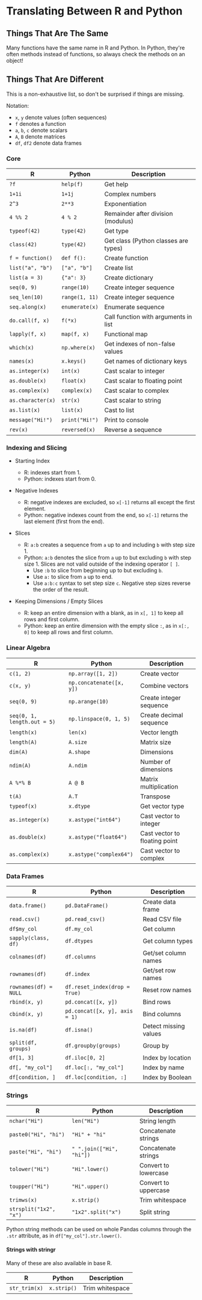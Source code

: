 # Translating Between R and Python

## Things That Are The Same

Many functions have the same name in R and Python. In Python, they're often
methods instead of functions, so always check the methods on an object!


## Things That Are Different

This is a non-exhaustive list, so don't be surprised if things are missing.

Notation:

* `x`, `y` denote values (often sequences)
* `f` denotes a function
* `a`, `b`, `c` denote scalars
* `A`, `B` denote matrices
* `df`, `df2` denote data frames

### Core

R                 | Python           | Description
--------          | ----             | --
`?f`              | `help(f)`        | Get help
`1+1i`            | `1+1j`           | Complex numbers
`2^3`             | `2**3`           | Exponentiation
`4 %% 2`          | `4 % 2`          | Remainder after division (modulus)
`typeof(42)`      | `type(42)`       | Get type
`class(42)`       | `type(42)`       | Get class (Python classes are types)
`f = function()`  | `def f():`       | Create function
`list("a", "b")`  | `["a", "b"]`     | Create list
`list(a = 3)`     | `{"a": 3}`       | Create dictionary
`seq(0, 9)`       | `range(10)`      | Create integer sequence
`seq_len(10)`     | `range(1, 11)`   | Create integer sequence
`seq.along(x)`    | `enumerate(x)`   | Enumerate sequence
`do.call(f, x)`   | `f(*x)`          | Call function with arguments in list
`lapply(f, x)`    | `map(f, x)`      | Functional map
`which(x)`        | `np.where(x)`    | Get indexes of non-false values
`names(x)`        | `x.keys()`       | Get names of dictionary keys
`as.integer(x)`   | `int(x)`         | Cast scalar to integer
`as.double(x)`    | `float(x)`       | Cast scalar to floating point
`as.complex(x)`   | `complex(x)`     | Cast scalar to complex
`as.character(x)` | `str(x)`         | Cast scalar to string
`as.list(x)`      | `list(x)`        | Cast to list
`message("Hi!")`  | `print("Hi!")`   | Print to console
`rev(x)`          | `reversed(x)`    | Reverse a sequence

### Indexing and Slicing

* Starting Index
    + R: indexes start from 1.
    + Python: indexes start from 0.

* Negative Indexes
    + R: negative indexes are excluded, so `x[-1]` returns all except the first
      element.
    + Python: negative indexes count from the end, so `x[-1]` returns the last
      element (first from the end).

* Slices
    + R: `a:b` creates a sequence from `a` up to and including `b` with step
      size 1.
    + Python: `a:b` denotes the slice from `a` up to but excluding `b` with
      step size 1. Slices are not valid outside of the indexing operator `[ ]`.
        - Use `:b` to slice from beginning up to but excluding `b`.
        - Use `a:` to slice from `a` up to end.
        - Use `a:b:c` syntax to set step size `c`. Negative step sizes reverse
          the order of the result.

* Keeping Dimensions / Empty Slices
    * R: keep an entire dimension with a blank, as in `x[, 1]` to keep all rows
      and first column.
    * Python: keep an entire dimension with the empty slice `:`, as in 
      `x[:, 0]` to keep all rows and first column.


### Linear Algebra

R                           | Python                   | Description
--------                    | ----                     | --
`c(1, 2)`                   | `np.array([1, 2])`       | Create vector
`c(x, y)`                   | `np.concatenate([x, y])` | Combine vectors
`seq(0, 9)`                 | `np.arange(10)`          | Create integer sequence
`seq(0, 1, length.out = 5)` | `np.linspace(0, 1, 5)`   | Create decimal sequence
`length(x)`                 | `len(x)`                 | Vector length
`length(A)`                 | `A.size`                 | Matrix size
`dim(A)`                    | `A.shape`                | Dimensions
`ndim(A)`                   | `A.ndim`                 | Number of dimensions
`A %*% B`                   | `A @ B`                  | Matrix multiplication
`t(A)`                      | `A.T`                    | Transpose
`typeof(x)`                 | `x.dtype`                | Get vector type
`as.integer(x)`             | `x.astype("int64")`      | Cast vector to integer
`as.double(x)`              | `x.astype("float64")`    | Cast vector to floating point
`as.complex(x)`             | `x.astype("complex64")`  | Cast vector to complex


### Data Frames

R                     | Python                        | Description
--------              | ----                          | --
`data.frame()`        | `pd.DataFrame()`              | Create data frame
`read.csv()`          | `pd.read_csv()`               | Read CSV file
`df$my_col`           | `df.my_col`                   | Get column
`sapply(class, df)`   | `df.dtypes`                   | Get column types
`colnames(df)`        | `df.columns`                  | Get/set column names
`rownames(df)`        | `df.index`                    | Get/set row names
`rownames(df) = NULL` | `df.reset_index(drop = True)` | Reset row names
`rbind(x, y)`         | `pd.concat([x, y])`           | Bind rows
`cbind(x, y)`         | `pd.concat([x, y], axis = 1)` | Bind columns
`is.na(df)`           | `df.isna()`                   | Detect missing values
`split(df, groups)`   | `df.groupby(groups)`          | Group by
`df[1, 3]`            | `df.iloc[0, 2]`               | Index by location
`df[, "my_col"]`      | `df.loc[:, "my_col"]`         | Index by name
`df[condition, ]`     | `df.loc[condition, :]`        | Index by Boolean

### Strings

R                      | Python                   | Description
--------               | ----                     | --
`nchar("Hi")`          | `len("Hi")`              | String length
`paste0("Hi", "hi")`   | `"Hi" + "hi"`            | Concatenate strings
`paste("Hi", "hi")`    | `" ".join(["Hi", "hi"])` | Concatenate strings
`tolower("Hi")`        | `"Hi".lower()`           | Convert to lowercase
`toupper("Hi")`        | `"Hi".upper()`           | Convert to uppercase
`trimws(x)`            | `x.strip()`              | Trim whitespace
`strsplit("1x2", "x")` | `"1x2".split("x")`       | Split string

Python string methods can be used on whole Pandas columns through the `.str`
attribute, as in `df["my_col"].str.lower()`.


#### Strings with stringr

Many of these are also available in base R.

R             | Python      | Description
--------      | ----        | --
`str_trim(x)` | `x.strip()` | Trim whitespace
